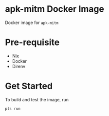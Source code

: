 # apk-mitm Docker Image

Docker image for `apk-mitm`

# Pre-requisite

- Nix
- Docker
- Direnv

# Get Started

To build and test the image, run

```bash
pls run
```
